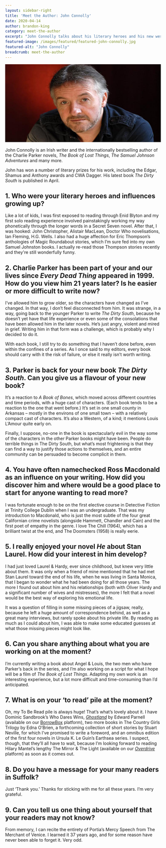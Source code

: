 ```yaml
---
layout: sidebar-right
title: 'Meet the Author: John Connolly'
date: 2020-04-14
author: brandon-king
category: meet-the-author
excerpt: "John Connolly talks about his literary heroes and his new western <cite>The Dirty South</cite>."
featured-image: /images/featured/featured-john-connolly.jpg
featured-alt: "John Connolly"
breadcrumb: meet-the-author
---
```


![John Connolly](/images/featured/featured-john-connolly.jpg)

John Connolly is an Irish writer and the internationally bestselling author of the Charlie Parker novels, <cite>The Book of Lost Things</cite>, <cite>The Samuel Johnson Adventures</cite> and many more.

John has won a number of literary prizes for his work, including the Edgar, Shamus and Anthony awards and CWA Dagger. His latest book <cite>The Dirty South</cite> is published in April.

## 1.	Who were your literary heroes and influences growing up?

Like a lot of kids, I was first exposed to reading through Enid Blyton and my first solo reading experience involved painstakingly working my way phonetically through the longer words in a Secret Seven novel.  After that, I was hooked: John Christopher, Alistair MacLean, Doctor Who novelisations, Ian Fleming, H.G. Wells.  I also had a huge affection for Eric Thompson’s anthologies of Magic Roundabout stories, which I’m sure fed into my own Samuel Johnston books. I actually re-read those Thompson stories recently and they're still wonderfully funny.  

## 2.	Charlie Parker has been part of your and our lives since <cite>Every Dead Thing</cite> appeared in 1999. How do you view him 21 years later? Is he easier or more difficult to write now?

I’ve allowed him to grow older, so the characters have changed as I’ve changed.  In that way, I don’t feel disconnected from him.  It was strange, in a way, going back to the younger Parker to write <cite>The Dirty South</cite>, because he doesn’t yet have that life experience or even some of the consolations that have been allowed him in the later novels.  He’s just angry, violent and mired in grief.  Writing him in that form was a challenge, which is probably why I decided to do it.  

With each book, I still try to do something that I haven’t done before, even within the confines of a series.  As I once said to my editors, every book should carry with it the risk of failure, or else it really isn’t worth writing.

## 3. Parker is back for your new book <cite>The Dirty South</cite>. Can you give us a flavour of your new book?

It’s a reaction to <cite>A Book of Bones</cite>, which moved across different countries and time periods, with a huge cast of characters.  (Each book tends to be a reaction to the one that went before.)  It’s set in one small county in Arkansas – mostly in the environs of one small town – with a relatively compact cast of characters.  It’s also a Western, of a kind; it mentions Louis L’Amour quite early on.  

Finally, I suppose, no-one in the book is spectacularly evil in the way some of the characters in the other Parker books might have been.  People do terrible things in The Dirty South, but what’s most frightening is that they can find a way to justify those actions to themselves, and an entire community can be persuaded to become complicit in them.  

## 4. You have often namechecked Ross Macdonald as an influence on your writing. How did you discover him and where would be a good place to start for anyone wanting to read more?

I was fortunate enough to be on the first elective course in Detective Fiction at Trinity College Dublin when I was an undergraduate.  That was my introduction to Macdonald, who is just the most subtle of the four great Californian crime novelists (alongside Hammett, Chandler and Cain) and the first poet of empathy in the genre.  I love The Chill (1964), which has a brilliant twist at the end, and The Doomsters (1958) is really eerie.

## 5. I really enjoyed your novel <cite>He</cite> about Stan Laurel. How did your interest in him develop?

I had just loved Laurel & Hardy, ever since childhood, but knew very little about them.  It was only when a friend of mine mentioned that he had met Stan Laurel toward the end of his life, when he was living in Santa Monica, that I began to wonder what he had been doing for all those years.  The more I found out about him and his relationships (both with Oliver Hardy and a significant number of wives and mistresses), the more I felt that a novel would be the best way of exploring his emotional life.  

It was a question of filling in some missing pieces of a jigsaw, really, because he left a huge amount of correspondence behind, as well as a great many interviews, but rarely spoke about his private life.  By reading as much as I could about him, I was able to make some educated guesses at what those missing pieces might look like.  

## 6. Can you share anything about what you are working on at the moment?

I’m currently writing a book about Angel & Louis, the two men who have Parker’s back in the series, and I’m also working on a script for what I hope will be a film of <cite>The Book of Lost Things</cite>.  Adapting my own work is an interesting experience, but a lot more difficult and time-consuming than I’d anticipated.

## 7. What is on your ‘to read’ pile at the moment?

Oh, my To Be Read pile is always huge!  That’s what’s lovely about it.  I have Dominic Sandbrook’s Who Dares Wins, [<cite>Ghostland</cite>](https://fe.bolindadigital.com/wldcs_bol_fo/b2i/productDetail.html?productId=HUA_687123&fromPage=1&b2bSite=4172) by Edward Parnell (available on our [BorrowBox](https://www.suffolklibraries.co.uk/elibrary/borrowbox/) platform), two more books in The Country Girls Trilogy by Edna O’Brien, a forthcoming collection of short stories by Stuart Neville, for which I’ve promised to write a foreword, and an omnibus edition of the first four novels in Ursula K. Le Guin’s Earthsea series.  I suspect, though, that they’ll all have to wait, because I’m looking forward to reading Hilary Mantel’s lengthy The Mirror & The Light (available on our [<cite>Overdrive</cite>](https://www.suffolklibraries.co.uk/elibrary/overdrive/) platform) as soon as it comes out.

## 8. Do you have a message for your many readers in Suffolk?

Just ‘Thank you.’  Thanks for sticking with me for all these years.  I’m very grateful.

## 9. Can you tell us one thing about yourself that your readers may not know?

From memory, I can recite the entirety of Portia’s Mercy Speech from The Merchant of Venice.  I learned it 37 years ago, and for some reason have never been able to forget it.  Very odd.
